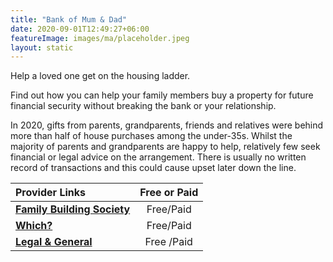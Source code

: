 ```yaml
---
title: "Bank of Mum & Dad"
date: 2020-09-01T12:49:27+06:00
featureImage: images/ma/placeholder.jpeg
layout: static
---
```


Help a loved one get on the housing ladder.

Find out how you can help your family members buy a property for future financial security without breaking the bank or your relationship.

In 2020, gifts from parents, grandparents, friends and relatives were behind more than half of house purchases among the under-35s. Whilst the majority of parents and grandparents are happy to help, relatively few seek financial or legal advice on the arrangement.  There is usually no written record of transactions and this could cause upset later down the line.   

| Provider Links      | Free or Paid  |  
| :-----------          | :--------------:      |  
| [**Family Building Society**](https://www.familybuildingsociety.co.uk/tips-and-guides/bank-of-mum-and-dad-research-and-guides) | Free/Paid | 
| [**Which?**](https://www.which.co.uk/money/mortgages-and-property/mortgages/getting-a-mortgage/how-can-parents-help-first-time-buyers-aajxU3H4Zl3H) | Free/Paid  | 
| [**Legal & General**](https://www.legalandgeneral.com/retirement/rewirement/funding-retirement/bank-of-mum-and-dad/) | Free /Paid | 
  

<br/><br/>






